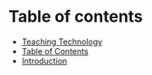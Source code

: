 # Table of contents

* [Teaching Technology](README.md)
* [Table of Contents](table-of-contents.md)
* [Introduction](introduction.md)

